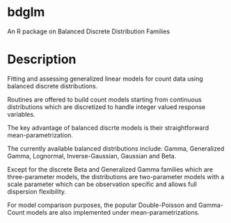 # bdglm
An R package on Balanced Discrete Distribution Families

# Description
Fitting and assessing generalized linear models for count data using balanced discrete distributions.

Routines are offered to build count models starting from continuous distributions which are discretized to handle integer valued response variables.

The key advantage of balanced discrte models is their straightforward mean-parametrization.

The currently available balanced distributions include: Gamma, Generalized Gamma, Lognormal, Inverse-Gaussian, Gaussian and Beta.

Except for the discrete Beta and Generalized Gamma families which are three-parameter models, the distributions are two-parameter models with a scale parameter which can be observation specific and allows full dispersion flexibility.

For model comparison purposes, the popular Double-Poisson and Gamma-Count models are also implemented under mean-parametrizations.
